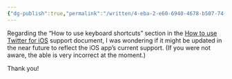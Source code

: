 ```yaml
---
{"dg-publish":true,"permalink":"/written/4-eba-2-e60-6940-4678-b507-74-e37-d0403-a9/","dgHomeLink":true,"dgPassFrontmatter":false}
---
```


Regarding the “How to use keyboard shortcuts” section in the [How to use Twitter for iOS](https://help.twitter.com/en/using-twitter/twitter-ios-app) support document, I was wondering if it might be updated in the near future to reflect the iOS app’s current support. (If you were not aware, the able is very incorrect at the moment.)

Thank you!